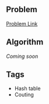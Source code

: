 ## Problem
[Problem Link](https://leetcode.com/problems/count-elements-with-maximum-frequency/)

## Algorithm
*Coming soon*

## Tags
 - Hash table
 - Couting